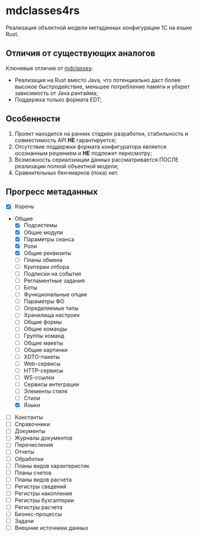 # mdclasses4rs
Реализация объектной модели метаданных конфигурации 1С на языке Rust.

## Отличия от существующих аналогов
Ключевые отличия от [mdclasses](https://github.com/1c-syntax/mdclasses):
* Реализация на Rust вместо Java, что потенциально даст более высокое быстродействие, меньшее потребление памяти и уберет
зависимость от Java рантайма;
* Поддержка только формата EDT;

## Особенности
1. Проект находится на ранних стадиях разработки, стабильность и совместимость API **НЕ** гарантируется;
2. Отсутствие поддержки формата конфигуратора является осознанным решением и **НЕ** подлежит пересмотру;
3. Возможность сериалзиации данных рассматривается ПОСЛЕ реализации полной объектной модели;
4. Сравнительных бенчмарков (пока) нет.

## Прогресс метаданных
- [x] Корень
- Общие
    - [x] Подсистемы
    - [x] Общие модули
    - [x] Параметры сеанса
    - [x] Роли
    - [x] Общие реквизиты
    - [ ] Планы обмена
    - [ ] Критерии отбора
    - [ ] Подписки на события
    - [ ] Регламентные задания
    - [ ] Боты
    - [ ] Функциональные опции
    - [ ] Параметры ФО
    - [ ] Определяемые типы
    - [ ] Хранилища настроек
    - [ ] Общие формы
    - [ ] Общие команды
    - [ ] Группы команд
    - [ ] Общие макеты
    - [ ] Общие картинки
    - [ ] XDTO-пакеты
    - [ ] Web-сервисы
    - [ ] HTTP-сервисы
    - [ ] WS-ссылки
    - [ ] Сервисы интеграции
    - [ ] Элементы стиля
    - [ ] Стили
    - [x] Языки
- [ ] Константы
- [ ] Справочники
- [ ] Документы
- [ ] Журналы документов
- [ ] Перечисления
- [ ] Отчеты
- [ ] Обработки
- [ ] Планы видов характеристик
- [ ] Планы счетов
- [ ] Планы видов расчета
- [ ] Регистры сведений
- [ ] Регистры накопления
- [ ] Регистры бухгалтерии
- [ ] Регистры расчета
- [ ] Бизнес-процессы
- [ ] Задачи
- [ ] Внешние источники данных